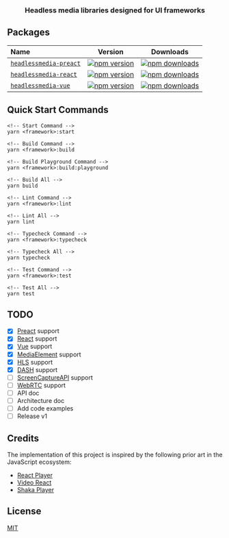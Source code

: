 <h3 align="center">
  Headless media libraries designed for UI frameworks
</h3>

## Packages

| Name                                                                                                                   |                                                           Version                                                           |                                                           Downloads                                                            |
| :--------------------------------------------------------------------------------------------------------------------- | :-------------------------------------------------------------------------------------------------------------------------: | :----------------------------------------------------------------------------------------------------------------------------: |
| [`headlessmedia-preact`](https://github.com/willnguyen1312/headlessmedia/tree/master/packages/%40headlessmedia-preact) | [![npm version](https://img.shields.io/npm/v/headlessmedia-preact.svg)](https://www.npmjs.com/package/headlessmedia-preact) | [![npm downloads](https://img.shields.io/npm/dt/headlessmedia-preact.svg)](https://www.npmjs.com/package/headlessmedia-preact) |
| [`headlessmedia-react`](https://github.com/willnguyen1312/headlessmedia/tree/master/packages/%40headlessmedia-react)   |  [![npm version](https://img.shields.io/npm/v/headlessmedia-react.svg)](https://www.npmjs.com/package/headlessmedia-react)  |  [![npm downloads](https://img.shields.io/npm/dt/headlessmedia-react.svg)](https://www.npmjs.com/package/headlessmedia-react)  |
| [`headlessmedia-vue`](https://github.com/willnguyen1312/headlessmedia/tree/master/packages/%40headlessmedia-vue)       |    [![npm version](https://img.shields.io/npm/v/headlessmedia-vue.svg)](https://www.npmjs.com/package/headlessmedia-vue)    |    [![npm downloads](https://img.shields.io/npm/dt/headlessmedia-vue.svg)](https://www.npmjs.com/package/headlessmedia-vue)    |

## Quick Start Commands

```
<!-- Start Command -->
yarn <framework>:start

<!-- Build Command -->
yarn <framework>:build

<!-- Build Playground Command -->
yarn <framework>:build:playground

<!-- Build All -->
yarn build

<!-- Lint Command -->
yarn <framework>:lint

<!-- Lint All -->
yarn lint

<!-- Typecheck Command -->
yarn <framework>:typecheck

<!-- Typecheck All -->
yarn typecheck

<!-- Test Command -->
yarn <framework>:test

<!-- Test All -->
yarn test
```

## TODO

- [x] [Preact] support
- [x] [React] support
- [x] [Vue] support
- [x] [MediaElement] support
- [x] [HLS] support
- [x] [DASH] support
- [ ] [ScreenCaptureAPI] support
- [ ] [WebRTC] support
- [ ] API doc
- [ ] Architecture doc
- [ ] Add code examples
- [ ] Release v1

## Credits

The implementation of this project is inspired by the following prior art in the JavaScript ecosystem:

- [React Player](https://github.com/cookpete/react-player)
- [Video React](https://github.com/video-react/video-react)
- [Shaka Player](https://github.com/google/shaka-player)

## License

[MIT](https://opensource.org/licenses/MIT)

[react]: https://reactjs.org
[preact]: https://preactjs.com/
[vue]: https://v3.vuejs.org/
[hls]: https://en.wikipedia.org/wiki/HTTP_Live_Streaming
[dash]: https://en.wikipedia.org/wiki/Dash
[screencaptureapi]: https://developer.mozilla.org/en-US/docs/Web/API/Screen_Capture_API
[webrtc]: https://developer.mozilla.org/en-US/docs/Web/API/WebRTC_API
[mediaelement]: https://developer.mozilla.org/en-US/docs/Web/API/HTMLMediaElement
